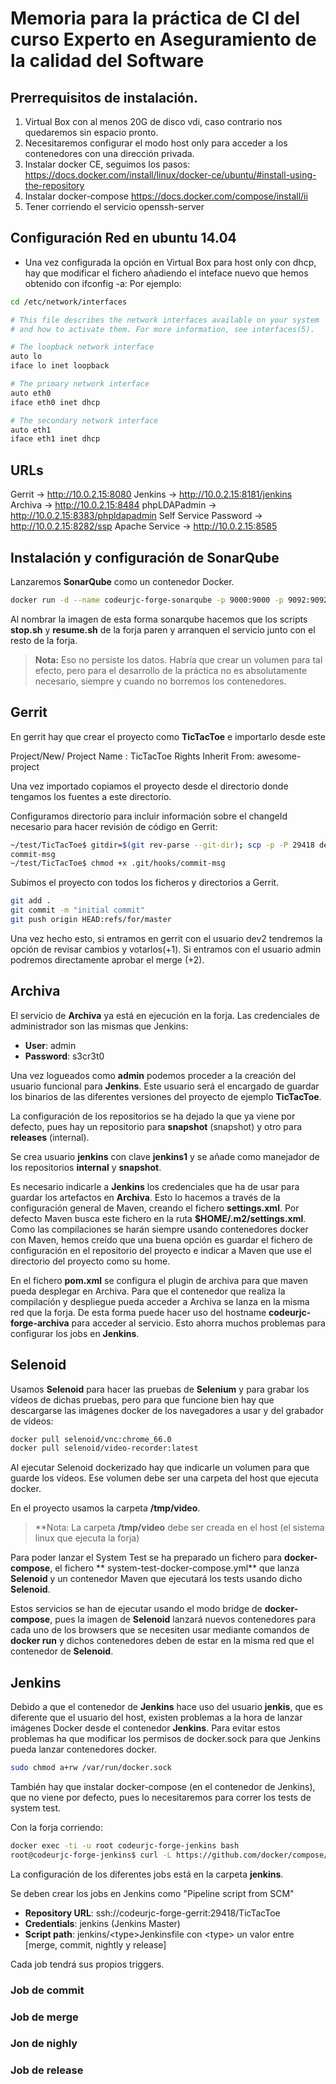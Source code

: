# Memoria para la práctica de CI del curso Experto en Aseguramiento de la calidad del Software

## Prerrequisitos de instalación.
1. Virtual Box con al menos 20G de disco vdi, caso contrario nos quedaremos sin espacio pronto.
2. Necesitaremos configurar el modo host only para acceder a los contenedores con una dirección privada. 
3. Instalar docker CE, seguimos los pasos: https://docs.docker.com/install/linux/docker-ce/ubuntu/#install-using-the-repository
4. Instalar docker-compose https://docs.docker.com/compose/install/ii
5. Tener corriendo el servicio openssh-server

## Configuración Red en ubuntu 14.04
* Una vez configurada la opción en Virtual Box para host only con dhcp, hay que modificar el fichero añadiendo el inteface nuevo que hemos obtenido con ifconfig -a:
Por ejemplo:

```bash
cd /etc/network/interfaces

# This file describes the network interfaces available on your system
# and how to activate them. For more information, see interfaces(5).

# The loopback network interface
auto lo
iface lo inet loopback

# The primary network interface
auto eth0
iface eth0 inet dhcp

# The secondary network interface
auto eth1
iface eth1 inet dhcp
```

## URLs

Gerrit                -> http://10.0.2.15:8080
Jenkins               -> http://10.0.2.15:8181/jenkins
Archiva               -> http://10.0.2.15:8484
phpLDAPadmin          -> http://10.0.2.15:8383/phpldapadmin
Self Service Password -> http://10.0.2.15:8282/ssp
Apache Service        -> http://10.0.2.15:8585


## Instalación y configuración de SonarQube

Lanzaremos **SonarQube** como un contenedor Docker.

```bash
docker run -d --name codeurjc-forge-sonarqube -p 9000:9000 -p 9092:9092 sonarqube:alpine
```

Al nombrar la imagen de esta forma sonarqube hacemos que los scripts **stop.sh** y **resume.sh** de la forja paren y arranquen el servicio junto con el resto de la forja.

> **Nota:** Eso no persiste los datos. Habría que crear un volumen para tal efecto, pero para el desarrollo de la práctica no es absolutamente necesario, siempre y cuando no borremos los contenedores.

## Gerrit

En gerrit hay que crear el proyecto como **TicTacToe** e importarlo desde este

Project/New/
Project Name : TicTacToe
Rights Inherit From: awesome-project


Una vez importado copiamos el proyecto desde el directorio donde tengamos los fuentes a este directorio.

Configuramos directorio para incluir información sobre el changeId necesario para hacer revisión de código en Gerrit:

```bash
~/test/TicTacToe$ gitdir=$(git rev-parse --git-dir); scp -p -P 29418 dev1@localhost:hooks/commit-msg ${gitdir}/hooks/
commit-msg                                                                                                                                                                      100% 4780     4.7KB/s   00:00
~/test/TicTacToe$ chmod +x .git/hooks/commit-msg
```

Subimos el proyecto con todos los ficheros y directorios a Gerrit.
```bash
git add .
git commit -m "initial commit"
git push origin HEAD:refs/for/master
```
Una vez hecho esto, si entramos en gerrit con el usuario dev2 tendremos la opción de revisar cambios y votarlos(+1). Si entramos con el usuario admin podremos directamente aprobar el merge (+2).

## Archiva

El servicio de **Archiva** ya está en ejecución en la forja. Las credenciales de administrador son las mismas que Jenkins:

- **User**: admin
- **Password**: s3cr3t0

Una vez logueados como **admin** podemos proceder a la creación del usuario funcional para **Jenkins**. Este usuario será el encargado de guardar los binarios de las diferentes versiones del proyecto de ejemplo **TicTacToe**.

La configuración de los repositorios se ha dejado la que ya viene por defecto, pues hay un repositorio para **snapshot** (snapshot) y otro para **releases** (internal).

Se crea usuario **jenkins** con clave **jenkins1** y se añade como manejador de los repositorios **internal** y **snapshot**.

Es necesario indicarle a **Jenkins** los credenciales que ha de usar para guardar los artefactos en **Archiva**. Esto lo hacemos a través de la configuración general de Maven, creando el fichero **settings.xml**. Por defecto Maven busca este fichero en la ruta **$HOME/.m2/settings.xml**. Como las compilaciones se harán siempre usando contenedores docker con Maven, hemos creído que una buena opción es guardar el fichero de configuración en el repositorio del proyecto e indicar a Maven que use el directorio del proyecto como su home.

En el fichero **pom.xml** se configura el plugin de archiva para que maven pueda desplegar en Archiva.
Para que el contenedor que realiza la compilación y despliegue pueda acceder a Archiva se lanza en la misma red que la forja. De esta forma puede hacer uso del hostname **codeurjc-forge-archiva** para acceder al servicio. Esto ahorra muchos problemas para configurar los jobs en **Jenkins**.

## Selenoid

Usamos **Selenoid** para hacer las pruebas de **Selenium** y para grabar los vídeos de dichas pruebas, pero para que funcione bien hay que descargarse las imágenes docker de los navegadores a usar y del grabador de vídeos:

```bash
docker pull selenoid/vnc:chrome_66.0
docker pull selenoid/video-recorder:latest
```

Al ejecutar Selenoid dockerizado hay que indicarle un volumen para que guarde los vídeos. Ese volumen debe ser una carpeta del host que ejecuta docker.

En el proyecto usamos la carpeta **/tmp/video**.

> **Nota: La carpeta **/tmp/video** debe ser creada en el host (el sistema linux que ejecuta la forja)

Para poder lanzar el System Test se ha preparado un fichero para **docker-compose**, el fichero ** 	system-test-docker-compose.yml** que lanza **Selenoid** y un contenedor Maven que ejecutará los tests usando dicho **Selenoid**.

Estos servicios se han de ejecutar usando el modo bridge de **docker-compose**, pues la imagen de **Selenoid** lanzará nuevos contenedores para cada uno de los browsers que se necesiten usar mediante comandos de **docker run** y dichos contenedores deben de estar en la misma red que el contenedor de **Selenoid**.

## Jenkins

Debido a que el contenedor de **Jenkins** hace uso del usuario **jenkis**, que es diferente que el usuario del host, existen problemas a la hora de lanzar imágenes Docker desde el contenedor **Jenkins**. Para evitar estos problemas ha que modificar los permisos de docker.sock para que Jenkins pueda lanzar contenedores docker.

```bash
sudo chmod a+rw /var/run/docker.sock
```

También hay que instalar docker-compose (en el contenedor de Jenkins), que no viene por defecto, pues lo necesitaremos para correr los tests de system test.

Con la forja corriendo:

```bash
docker exec -ti -u root codeurjc-forge-jenkins bash
root@codeurjc-forge-jenkins$ curl -L https://github.com/docker/compose/releases/download/1.21.2/docker-compose-$(uname -s)-$(uname -m) -o /usr/local/bin/docker-compose
```

La configuración de los diferentes jobs está en la carpeta **jenkins**.

Se deben crear los jobs en Jenkins como "Pipeline script from SCM"
- **Repository URL**: ssh://codeurjc-forge-gerrit:29418/TicTacToe
- **Credentials**: jenkins (Jenkins Master)
- **Script path**: jenkins/\<type>Jenkinsfile con \<type> un valor entre [merge, commit, nightly y release]

Cada job tendrá sus propios triggers.

### Job de commit

### Job de merge

### Jon de nighly

### Job de release



